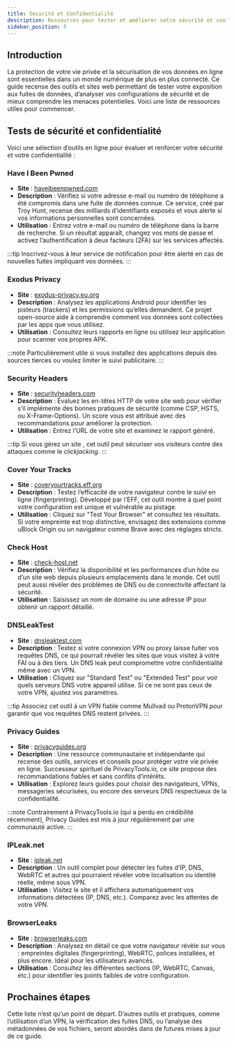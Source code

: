 ```yaml
---
title: Sécurité et Confidentialité
description: Ressources pour tester et améliorer votre sécurité et confidentialité en ligne
sidebar_position: 5
---
```


## Introduction

La protection de votre vie privée et la sécurisation de vos données en ligne sont essentielles dans un monde numérique de plus en plus connecté. Ce guide recense des outils et sites web permettant de tester votre exposition aux fuites de données, d’analyser vos configurations de sécurité et de mieux comprendre les menaces potentielles. Voici une liste de ressources utiles pour commencer.

## Tests de sécurité et confidentialité

Voici une sélection d’outils en ligne pour évaluer et renforcer votre sécurité et votre confidentialité :

### Have I Been Pwned

- **Site** : [haveibeenpwned.com](https://haveibeenpwned.com)
- **Description** : Vérifiez si votre adresse e-mail ou numéro de téléphone a été compromis dans une fuite de données connue. Ce service, créé par Troy Hunt, recense des milliards d’identifiants exposés et vous alerte si vos informations personnelles sont concernées.
- **Utilisation** : Entrez votre e-mail ou numéro de téléphone dans la barre de recherche. Si un résultat apparaît, changez vos mots de passe et activez l’authentification à deux facteurs (2FA) sur les services affectés.

:::tip
Inscrivez-vous à leur service de notification pour être alerté en cas de nouvelles fuites impliquant vos données.
:::

### Exodus Privacy

- **Site** : [exodus-privacy.eu.org](https://exodus-privacy.eu.org)
- **Description** : Analysez les applications Android pour identifier les pisteurs (trackers) et les permissions qu’elles demandent. Ce projet open-source aide à comprendre comment vos données sont collectées par les apps que vous utilisez.
- **Utilisation** : Consultez leurs rapports en ligne ou utilisez leur application pour scanner vos propres APK.

:::note
Particulièrement utile si vous installez des applications depuis des sources tierces ou voulez limiter le suivi publicitaire.
:::

### Security Headers

- **Site** : [securityheaders.com](https://securityheaders.com)
- **Description** : Évaluez les en-têtes HTTP de votre site web pour vérifier s’il implémente des bonnes pratiques de sécurité (comme CSP, HSTS, ou X-Frame-Options). Un score vous est attribué avec des recommandations pour améliorer la protection.
- **Utilisation** : Entrez l’URL de votre site et examinez le rapport généré.

:::tip
Si vous gérez un site , cet outil peut sécuriser vos visiteurs contre des attaques comme le _clickjacking_.
:::

### Cover Your Tracks

- **Site** : [coveryourtracks.eff.org](https://coveryourtracks.eff.org)
- **Description** : Testez l’efficacité de votre navigateur contre le suivi en ligne (fingerprinting). Développé par l’EFF, cet outil montre à quel point votre configuration est unique et vulnérable au pistage.
- **Utilisation** : Cliquez sur "Test Your Browser" et consultez les résultats. Si votre empreinte est trop distinctive, envisagez des extensions comme uBlock Origin ou un navigateur comme Brave avec des réglages stricts.

### Check Host

- **Site** : [check-host.net](https://check-host.net)
- **Description** : Vérifiez la disponibilité et les performances d’un hôte ou d’un site web depuis plusieurs emplacements dans le monde. Cet outil peut aussi révéler des problèmes de DNS ou de connectivité affectant la sécurité.
- **Utilisation** : Saisissez un nom de domaine ou une adresse IP pour obtenir un rapport détaillé.

### DNSLeakTest

- **Site** : [dnsleaktest.com](https://dnsleaktest.com)
- **Description** : Testez si votre connexion VPN ou proxy laisse fuiter vos requêtes DNS, ce qui pourrait révéler les sites que vous visitez à votre FAI ou à des tiers. Un DNS leak peut compromettre votre confidentialité même avec un VPN.
- **Utilisation** : Cliquez sur "Standard Test" ou "Extended Test" pour voir quels serveurs DNS votre appareil utilise. Si ce ne sont pas ceux de votre VPN, ajustez vos paramètres.

:::tip
Associez cet outil à un VPN fiable comme Mullvad ou ProtonVPN pour garantir que vos requêtes DNS restent privées.
:::

### Privacy Guides

- **Site** : [privacyguides.org](https://privacyguides.org)
- **Description** : Une ressource communautaire et indépendante qui recense des outils, services et conseils pour protéger votre vie privée en ligne. Successeur spirituel de PrivacyTools.io, ce site propose des recommandations fiables et sans conflits d’intérêts.
- **Utilisation** : Explorez leurs guides pour choisir des navigateurs, VPNs, messageries sécurisées, ou encore des serveurs DNS respectueux de la confidentialité.

:::note
Contrairement à PrivacyTools.io (qui a perdu en crédibilité récemment), Privacy Guides est mis à jour régulièrement par une communauté active.
:::

### IPLeak.net

- **Site** : [ipleak.net](https://ipleak.net)
- **Description** : Un outil complet pour détecter les fuites d’IP, DNS, WebRTC et autres qui pourraient révéler votre localisation ou identité réelle, même sous VPN.
- **Utilisation** : Visitez le site et il affichera automatiquement vos informations détectées (IP, DNS, etc.). Comparez avec les attentes de votre VPN.

### BrowserLeaks

- **Site** : [browserleaks.com](https://browserleaks.com)
- **Description** : Analysez en détail ce que votre navigateur révèle sur vous : empreintes digitales (fingerprinting), WebRTC, polices installées, et plus encore. Idéal pour les utilisateurs avancés.
- **Utilisation** : Consultez les différentes sections (IP, WebRTC, Canvas, etc.) pour identifier les points faibles de votre configuration.

## Prochaines étapes

Cette liste n’est qu’un point de départ. D’autres outils et pratiques, comme l’utilisation d’un VPN, la vérification des fuites DNS, ou l’analyse des métadonnées de vos fichiers, seront abordés dans de futures mises à jour de ce guide.
